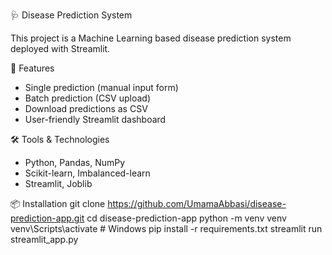 🩺 Disease Prediction System

This project is a Machine Learning based disease prediction system deployed with Streamlit.

 🚀 Features
- Single prediction (manual input form)
- Batch prediction (CSV upload)
- Download predictions as CSV
- User-friendly Streamlit dashboard

🛠 Tools & Technologies
- Python, Pandas, NumPy
- Scikit-learn, Imbalanced-learn
- Streamlit, Joblib

 📦 Installation
git clone https://github.com/UmamaAbbasi/disease-prediction-app.git
cd disease-prediction-app
python -m venv venv
venv\Scripts\activate   # Windows
pip install -r requirements.txt
streamlit run streamlit_app.py
